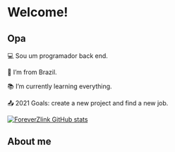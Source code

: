 # Welcome!

 

## Opa

 

:computer: Sou um programador back end.

:house_with_garden: I’m from Brazil.

:books: I’m currently learning everything.

:outbox_tray: 2021 Goals: create a new project and find a new job.


[![ForeverZlink GitHub stats](https://github-readme-stats.vercel.app/api?username=ForeverZlink)](https://github.com/ForeverZlink/github-readme-stats)
## About me




